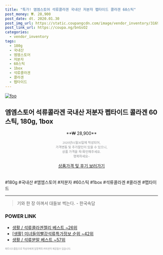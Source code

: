 ```yaml
--- 
title: "특가! 엠엠스토어 석류콜라겐 국내산 저분자 펩타이드 콜라겐 60스틱" 
post_money: ₩. 28,900 
post_date: dt. 2020.01.30 
post_img_url: https://static.coupangcdn.com/image/vendor_inventory/3169/895d733781dcaf8f63cebe9680885c3615aacc73c0b8f2f3b8627b24bd6a.jpg 
post_link_url: https://coupa.ng/bnGsO2 
categories: 
  - vendor_inventory 
tags: 
  - 180g 
  - 국내산 
  - 엠엠스토어 
  - 저분자 
  - 60스틱 
  - 1box 
  - 석류콜라겐 
  - 콜라겐 
  - 펩타이드 
--- 
```

[![foo](https://static.coupangcdn.com/image/vendor_inventory/3169/895d733781dcaf8f63cebe9680885c3615aacc73c0b8f2f3b8627b24bd6a.jpg)](https://coupa.ng/bnGsO2) 

## 엠엠스토어 석류콜라겐 국내산 저분자 펩타이드 콜라겐 60스틱, 180g, 1box 
<p style="text-align: center;">**₩ 28,900**</p> 
<p style="text-align: center;"><span style="color: #898c8f; font-family: Georgia,Times,serif; font-size: 0.75em;">2020년01월30일에 작성되어, <br>가격변동 및 추가할인이 있을 수 있으니,<br> 상품 가격을 꼭!확인해주세요.<br>행복하세요~</span> 
</p>	 
<div markdown="0" style="text-align: center;"><a href="https://coupa.ng/bnGsO2" class="btn btn--success">상품가격 및 후기 보러가기</a></div> 
<br><br> 
  #180g #국내산 #엠엠스토어 #저분자 #60스틱 #1box #석류콜라겐 #콜라겐 #펩타이드 
<hr> 

> 기와 한 장 아껴서 대들보 썩는다. - 한국속담 


### POWER LINK

* <a href="https://blog.naver.com/santokki14/221790620127" target="_blank">생활 / 석류콜라겐젤리 베스트 ~26위</a>
* <a href="https://blog.naver.com/sakai111/221772742556" target="_blank"> [생활] 미녀들의빨강석류특가정보 순위 ~42위</a>
* <a href="https://blog.naver.com/santokki14/221783775893" target="_blank">생활 / 석류분말 베스트 ~57위</a>

<span style="color: #898c8f; font-family: Georgia,Times,serif; font-size: 0.55em;">파트너스활동으로 작성자에게 일정액의 커미션이 제공될수 있습니다.</span> 
